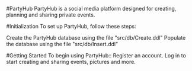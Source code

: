 #PartyHub
PartyHub is a social media platform designed for creating, planning and sharing private events.

#Initialization
To set up PartyHub, follow these steps:

Create the PartyHub database using the file "src/db/Create.ddl"
Populate the database using the file "src/db/Insert.ddl"

#Getting Started
To begin using PartyHub::
Register an account.
Log in to start creating and sharing events, pictures and more.




